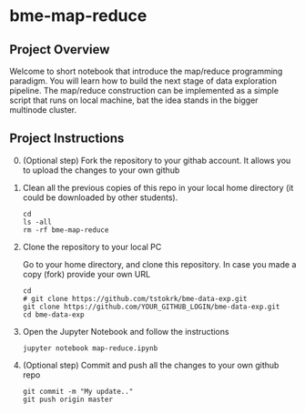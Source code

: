 # bme-map-reduce


## Project Overview

Welcome to short notebook that introduce the map/reduce programming paradigm. 
You will learn how to build the next stage of data exploration pipeline. 
The map/reduce construction can be implemented as a simple script that runs on local machine, bat the idea stands in the bigger multinode cluster.

## Project Instructions

0. (Optional step) Fork the repository to your githab account. It allows you to upload the changes to your own github

1. Clean all the previous copies of this repo in your local home directory  (it could be downloaded by other students).

    ```
    cd
    ls -all
    rm -rf bme-map-reduce
    ```

2. Clone the repository to your local PC

    Go to your home directory, and clone this repository. In case you made a copy (fork) provide your own URL
    ```
    cd
    # git clone https://github.com/tstokrk/bme-data-exp.git
    git clone https://github.com/YOUR_GITHUB_LOGIN/bme-data-exp.git 
    cd bme-data-exp
    ```

3. Open the Jupyter Notebook and follow the instructions
	
    ```
    jupyter notebook map-reduce.ipynb
    ```
  
4. (Optional step) Commit and push all the changes to your own github repo 

    ```
    git commit -m "My update.."
    git push origin master
    ```
